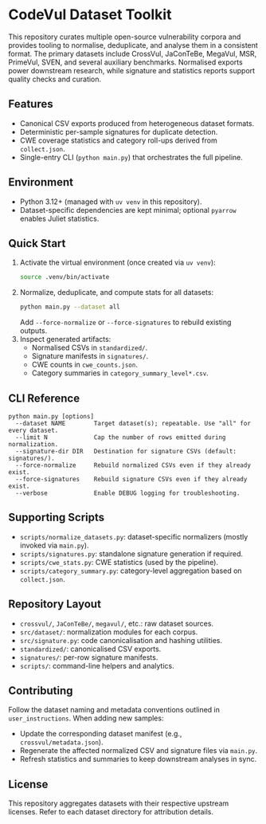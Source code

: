 CodeVul Dataset Toolkit
=======================

This repository curates multiple open-source vulnerability corpora and provides
tooling to normalise, deduplicate, and analyse them in a consistent format. The
primary datasets include CrossVul, JaConTeBe, MegaVul, MSR, PrimeVul, SVEN, and
several auxiliary benchmarks. Normalised exports power downstream research,
while signature and statistics reports support quality checks and curation.

Features
--------
- Canonical CSV exports produced from heterogeneous dataset formats.
- Deterministic per-sample signatures for duplicate detection.
- CWE coverage statistics and category roll-ups derived from `collect.json`.
- Single-entry CLI (`python main.py`) that orchestrates the full pipeline.

Environment
-----------
- Python 3.12+ (managed with `uv venv` in this repository).
- Dataset-specific dependencies are kept minimal; optional `pyarrow` enables
  Juliet statistics.

Quick Start
-----------
1. Activate the virtual environment (once created via `uv venv`):
   ```bash
   source .venv/bin/activate
   ```
2. Normalize, deduplicate, and compute stats for all datasets:
   ```bash
   python main.py --dataset all
   ```
   Add `--force-normalize` or `--force-signatures` to rebuild existing outputs.
3. Inspect generated artifacts:
   - Normalised CSVs in `standardized/`.
   - Signature manifests in `signatures/`.
   - CWE counts in `cwe_counts.json`.
   - Category summaries in `category_summary_level*.csv`.

CLI Reference
-------------
```
python main.py [options]
  --dataset NAME        Target dataset(s); repeatable. Use "all" for every dataset.
  --limit N             Cap the number of rows emitted during normalization.
  --signature-dir DIR   Destination for signature CSVs (default: signatures/).
  --force-normalize     Rebuild normalized CSVs even if they already exist.
  --force-signatures    Rebuild signature CSVs even if they already exist.
  --verbose             Enable DEBUG logging for troubleshooting.
```

Supporting Scripts
------------------
- `scripts/normalize_datasets.py`: dataset-specific normalizers (mostly invoked
  via `main.py`).
- `scripts/signatures.py`: standalone signature generation if required.
- `scripts/cwe_stats.py`: CWE statistics (used by the pipeline).
- `scripts/category_summary.py`: category-level aggregation based on
  `collect.json`.

Repository Layout
-----------------
- `crossvul/`, `JaConTeBe/`, `megavul/`, etc.: raw dataset sources.
- `src/dataset/`: normalization modules for each corpus.
- `src/signature.py`: code canonicalisation and hashing utilities.
- `standardized/`: canonicalised CSV exports.
- `signatures/`: per-row signature manifests.
- `scripts/`: command-line helpers and analytics.

Contributing
------------
Follow the dataset naming and metadata conventions outlined in
`user_instructions`. When adding new samples:
- Update the corresponding dataset manifest (e.g., `crossvul/metadata.json`).
- Regenerate the affected normalized CSV and signature files via `main.py`.
- Refresh statistics and summaries to keep downstream analyses in sync.

License
-------
This repository aggregates datasets with their respective upstream licenses.
Refer to each dataset directory for attribution details.
